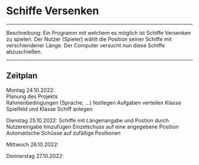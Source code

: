 # Schiffe Versenken
***
Beschreibung:
Ein Programm mit welchem es möglich ist Schiffe Versenken zu spielen.
Der Nutzer (Spieler) wählt die Position seiner Schiffe mit verschiendener Länge.
Der Computer versucht nun diese Schiffe abzuschießen.
***
<h2>Zeitplan</h2>

Montag 24.10.2022:
<br>Planung des Projekts</br>
Rahmenbedingungen (Sprache, ...) festlegen
Aufgaben verteilen
Klasse Spielfeld und Klasse Schiff anlegen

Dienstag 25.10.2022:
Schiffe mit Längenangabe und Postion durch Nutzereingabe hinzufügen
Einzelschuss auf eine angegebene Position
Automatische Schüsse auf zufällige Positionen

Mittwoch 26.10.2022:


Donnerstag 27.10.2022:

